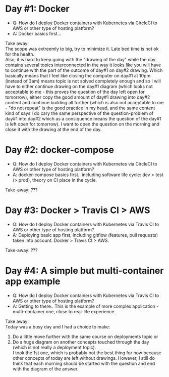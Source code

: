 # Day #1: Docker

- Q: How do I deploy Docker containers with Kubernetes via CircleCI to AWS or other type of hosting platform?
- A: Docker basics first...

Take away:  
The scope was extreemly to big, try to minimize it. Late bed time is not ok for the health.  
Also, it is hard to keep going with the "drawing of the day" while the day contains several topics interconnected in the way it looks like you will have to continue with the part of the outcome of day#1 on day#2 drawing. Which basically means that I feel like closing the computer on day#1 at 10pm (instead of 3am) means topic is not solved completely enough and so I will have to either continue drawing on the day#1 diagram (which looks not acceptable to me - this proves the question of the day left open for tomorrow), either copy the good amount of day#1 drawing into day#2 content and continue building all further (which is also not acceptable to me - "do not repeat" is the good practice in my head, and the same content kind of says I do cary the same perspective of the question-problem of day#1 into day#2 which as a consiquence means the question of the day#1 is left open for tomorrow). I want to open the question on the morning and close it with the drawing at the end of the day.


# Day #2: docker-compose

- Q: How do I deploy Docker containers with Kubernetes via CircleCI to AWS or other type of hosting platform?
- A: docker-compose basics first.. including software life cycle: dev > test (> prod), theory on CI place in the cycle.

Take-away:
???

# Day #3: Docker > Travis CI > AWS

- Q: How do I deploy Docker containers with Kubernetes via Travis CI to AWS or other type of hosting platform?
- A: Deploying basic app first, including gitflow (features, pull requests) taken into account. Docker > Travis CI > AWS.

Take-away:
???

# Day #4: A simple but multi-container app example

- Q: How do I deploy Docker containers with Kubernetes via Travis CI to AWS or other type of hosting platform?
- A: Getting to there.. This is the example of more complex application - multi-container one, close to real-life experience.

Take away:  
Today was a busy day and I had a choice to make:  
1) Do a little move further with the same course on deployments topic or  
2) Do a huge diagram on another concepts touched through the day (which is not really a deployment topic).  
I took the 1st one, which is probably not the best thing for now because other concepts of today are left without drawings. 
However, I still do think that each morning should be started with the question and end with the diagram of the answer.
